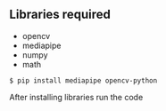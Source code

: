 ## Libraries required
- opencv
- mediapipe
- numpy
- math
```
$ pip install mediapipe opencv-python
```
After installing libraries run the code
  
